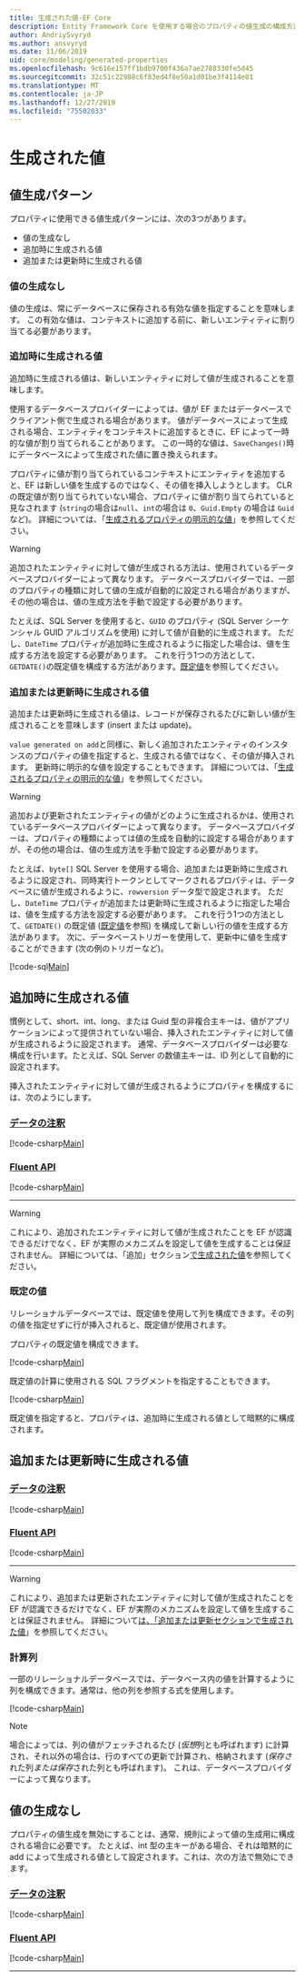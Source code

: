 ```yaml
---
title: 生成された値-EF Core
description: Entity Framework Core を使用する場合のプロパティの値生成の構成方法
author: AndriySvyryd
ms.author: ansvyryd
ms.date: 11/06/2019
uid: core/modeling/generated-properties
ms.openlocfilehash: 9c616e157ff1bdb9700f436a7ae2788330fe5d45
ms.sourcegitcommit: 32c51c22988c6f83ed4f8e50a1d01be3f4114e81
ms.translationtype: MT
ms.contentlocale: ja-JP
ms.lasthandoff: 12/27/2019
ms.locfileid: "75502033"
---
```

# <a name="generated-values"></a>生成された値

## <a name="value-generation-patterns"></a>値生成パターン

プロパティに使用できる値生成パターンには、次の3つがあります。

* 値の生成なし
* 追加時に生成される値
* 追加または更新時に生成される値

### <a name="no-value-generation"></a>値の生成なし

値の生成は、常にデータベースに保存される有効な値を指定することを意味します。 この有効な値は、コンテキストに追加する前に、新しいエンティティに割り当てる必要があります。

### <a name="value-generated-on-add"></a>追加時に生成される値

追加時に生成される値は、新しいエンティティに対して値が生成されることを意味します。

使用するデータベースプロバイダーによっては、値が EF またはデータベースでクライアント側で生成される場合があります。 値がデータベースによって生成される場合、エンティティをコンテキストに追加するときに、EF によって一時的な値が割り当てられることがあります。 この一時的な値は、`SaveChanges()`時にデータベースによって生成された値に置き換えられます。

プロパティに値が割り当てられているコンテキストにエンティティを追加すると、EF は新しい値を生成するのではなく、その値を挿入しようとします。 CLR の既定値が割り当てられていない場合、プロパティに値が割り当てられていると見なされます (`string`の場合は`null`、`int`の場合は `0`、`Guid.Empty` の場合は `Guid`など)。 詳細については、「[生成されるプロパティの明示的な値](../saving/explicit-values-generated-properties.md)」を参照してください。

> [!WARNING]
> 追加されたエンティティに対して値が生成される方法は、使用されているデータベースプロバイダーによって異なります。 データベースプロバイダーでは、一部のプロパティの種類に対して値の生成が自動的に設定される場合がありますが、その他の場合は、値の生成方法を手動で設定する必要があります。
>
> たとえば、SQL Server を使用すると、`GUID` のプロパティ (SQL Server シーケンシャル GUID アルゴリズムを使用) に対して値が自動的に生成されます。 ただし、`DateTime` プロパティが追加時に生成されるように指定した場合は、値を生成する方法を設定する必要があります。 これを行う1つの方法として、`GETDATE()`の既定値を構成する方法があります。[既定値](relational/default-values.md)を参照してください。

### <a name="value-generated-on-add-or-update"></a>追加または更新時に生成される値

追加または更新時に生成される値は、レコードが保存されるたびに新しい値が生成されることを意味します (insert または update)。

`value generated on add`と同様に、新しく追加されたエンティティのインスタンスのプロパティの値を指定すると、生成される値ではなく、その値が挿入されます。 更新時に明示的な値を設定することもできます。 詳細については、「[生成されるプロパティの明示的な値](../saving/explicit-values-generated-properties.md)」を参照してください。

> [!WARNING]
> 追加および更新されたエンティティの値がどのように生成されるかは、使用されているデータベースプロバイダーによって異なります。 データベースプロバイダーは、プロパティの種類によっては値の生成を自動的に設定する場合がありますが、その他の場合は、値の生成方法を手動で設定する必要があります。
>
> たとえば、`byte[]` SQL Server を使用する場合、追加または更新時に生成されるように設定され、同時実行トークンとしてマークされるプロパティは、データベースに値が生成されるように、`rowversion` データ型で設定されます。 ただし、`DateTime` プロパティが追加または更新時に生成されるように指定した場合は、値を生成する方法を設定する必要があります。 これを行う1つの方法として、`GETDATE()` の既定値 ([既定値](relational/default-values.md)を参照) を構成して新しい行の値を生成する方法があります。 次に、データベーストリガーを使用して、更新中に値を生成することができます (次の例のトリガーなど)。
>
> [!code-sql[Main](../../../samples/core/Modeling/FluentAPI/ValueGeneratedOnAddOrUpdate.sql)]

## <a name="value-generated-on-add"></a>追加時に生成される値

慣例として、short、int、long、または Guid 型の非複合主キーは、値がアプリケーションによって提供されていない場合、挿入されたエンティティに対して値が生成されるように設定されます。 通常、データベースプロバイダーは必要な構成を行います。たとえば、SQL Server の数値主キーは、ID 列として自動的に設定されます。

挿入されたエンティティに対して値が生成されるようにプロパティを構成するには、次のようにします。

### <a name="data-annotationstabdata-annotations"></a>[データの注釈](#tab/data-annotations)

[!code-csharp[Main](../../../samples/core/Modeling/DataAnnotations/ValueGeneratedOnAdd.cs?name=ValueGeneratedOnAdd&highlight=5)]

### <a name="fluent-apitabfluent-api"></a>[Fluent API](#tab/fluent-api)

[!code-csharp[Main](../../../samples/core/Modeling/FluentAPI/ValueGeneratedOnAdd.cs?name=ValueGeneratedOnAdd&highlight=5)]

***

> [!WARNING]
> これにより、追加されたエンティティに対して値が生成されたことを EF が認識できるだけでなく、EF が実際のメカニズムを設定して値を生成することは保証されません。 詳細については、「追加」セクション[で生成された値](#value-generated-on-add)を参照してください。

### <a name="default-values"></a>既定の値

リレーショナルデータベースでは、既定値を使用して列を構成できます。その列の値を指定せずに行が挿入されると、既定値が使用されます。

プロパティの既定値を構成できます。

[!code-csharp[Main](../../../samples/core/Modeling/FluentAPI/DefaultValue.cs?name=DefaultValue&highlight=5)]

既定値の計算に使用される SQL フラグメントを指定することもできます。

[!code-csharp[Main](../../../samples/core/Modeling/FluentAPI/DefaultValueSql.cs?name=DefaultValueSql&highlight=5)]

既定値を指定すると、プロパティは、追加時に生成される値として暗黙的に構成されます。

## <a name="value-generated-on-add-or-update"></a>追加または更新時に生成される値

### <a name="data-annotationstabdata-annotations"></a>[データの注釈](#tab/data-annotations)

[!code-csharp[Main](../../../samples/core/Modeling/DataAnnotations/ValueGeneratedOnAddOrUpdate.cs?name=ValueGeneratedOnAddOrUpdate&highlight=5)]

### <a name="fluent-apitabfluent-api"></a>[Fluent API](#tab/fluent-api)

[!code-csharp[Main](../../../samples/core/Modeling/FluentAPI/ValueGeneratedOnAddOrUpdate.cs?name=ValueGeneratedOnAddOrUpdate&highlight=5)]

***

> [!WARNING]
> これにより、追加または更新されたエンティティに対して値が生成されたことを EF が認識できるだけでなく、EF が実際のメカニズムを設定して値を生成することは保証されません。 詳細について[は、「追加または更新セクションで生成された値](#value-generated-on-add-or-update)」を参照してください。

### <a name="computed-columns"></a>計算列

一部のリレーショナルデータベースでは、データベース内の値を計算するように列を構成できます。通常は、他の列を参照する式を使用します。

[!code-csharp[Main](../../../samples/core/Modeling/FluentAPI/ComputedColumn.cs?name=ComputedColumn&highlight=5)]

> [!NOTE]
> 場合によっては、列の値がフェッチされるたび (*仮想*列とも呼ばれます) に計算され、それ以外の場合は、行のすべての更新で計算され、格納されます (*保存さ*れた列*または保存*された列とも呼ばれます)。 これは、データベースプロバイダーによって異なります。

## <a name="no-value-generation"></a>値の生成なし

プロパティの値生成を無効にすることは、通常、規則によって値の生成用に構成される場合に必要です。 たとえば、int 型の主キーがある場合、それは暗黙的に add によって生成される値として設定されます。これは、次の方法で無効にできます。

### <a name="data-annotationstabdata-annotations"></a>[データの注釈](#tab/data-annotations)

[!code-csharp[Main](../../../samples/core/Modeling/DataAnnotations/ValueGeneratedNever.cs?name=ValueGeneratedNever&highlight=3)]

### <a name="fluent-apitabfluent-api"></a>[Fluent API](#tab/fluent-api)

[!code-csharp[Main](../../../samples/core/Modeling/FluentAPI/ValueGeneratedNever.cs?name=ValueGeneratedNever&highlight=5)]

***
